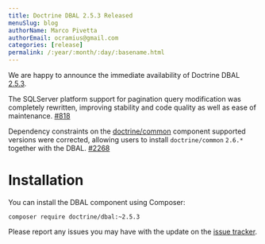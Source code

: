 ```yaml
---
title: Doctrine DBAL 2.5.3 Released
menuSlug: blog
authorName: Marco Pivetta
authorEmail: ocramius@gmail.com
categories: [release]
permalink: /:year/:month/:day/:basename.html
---
```

We are happy to announce the immediate availability of Doctrine DBAL
[2.5.3](https://github.com/doctrine/dbal/releases/tag/v2.5.3).

The SQLServer platform support for pagination query modification was
completely rewritten, improving stability and code quality as well as
ease of maintenance.
[\#818](https://github.com/doctrine/dbal/issues/818)

Dependency constraints on the
[doctrine/common](https://github.com/doctrine/common) component
supported versions were corrected, allowing users to install
`doctrine/common` `2.6.*` together with the DBAL.
[\#2268](https://github.com/doctrine/dbal/issues/2268)

Installation
============

You can install the DBAL component using Composer:

~~~~ {.sourceCode .shell}
composer require doctrine/dbal:~2.5.3
~~~~

Please report any issues you may have with the update on the [issue
tracker](https://github.com/doctrine/dbal/issues).
